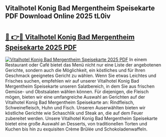 ## Vitalhotel Konig Bad Mergentheim Speisekarte PDF Download Online 2025 tL0iv

# <h2><a href="http://gcafmpc.nevu.top/?p=Vitalhotel+Konig+Bad+Mergentheim+Speisekarte">🔗 👉🔴 Vitalhotel Konig Bad Mergentheim Speisekarte 2025 PDF</a></h2>

[![Vitalhotel Konig Bad Mergentheim Speisekarte 2025 PDF](https://i.imgur.com/dBaPXMq.png)](http://gcafmpc.nevu.top/?p=Vitalhotel+Konig+Bad+Mergentheim+Speisekarte)
In einem Restaurant oder Café bietet das Menü nicht nur eine Liste der angebotenen Gerichte, sondern auch die Möglichkeit, ein köstliches und für Ihren Geschmack geeignetes Gericht zu wählen. Wenn Sie etwas Leichtes und Frisches suchen, empfehlen wir auf unserer Vitalhotel Konig Bad Mergentheim Speisekarte unseren Salatbereich, in dem Sie aus frischen Gemüse- und Obstsalaten wählen können. Für diejenigen, die Fleisch mögen, bieten wir eine umfangreiche Auswahl an Gerichten auf der Vitalhotel Konig Bad Mergentheim Speisekarte an: Rindfleisch, Schweinefleisch, Huhn und Fisch. Unseren Auserwählten bieten wir köstliche Gerichte wie Schaschlik und Steak an, die auf dem Feuer zubereitet werden. Unsere Vitalhotel Konig Bad Mergentheim Speisekarte bietet eine große Auswahl an Desserts, von traditionellen Torten und Kuchen bis hin zu exquisiten Crème Brûlée und Schokoladenwaffeln.
